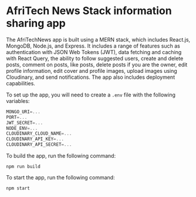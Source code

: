 # AfriTech News Stack information sharing app

The AfriTechNews app is built using a MERN stack, which includes React.js, MongoDB, Node.js, and Express. It includes a range of features such as authentication with JSON Web Tokens (JWT), data fetching and caching with React Query, the ability to follow suggested users, create and delete posts, comment on posts, like posts, delete posts if you are the owner, edit profile information, edit cover and profile images, upload images using Cloudinary, and send notifications. The app also includes deployment capabilities.

To set up the app, you will need to create a `.env` file with the following variables:

```js
MONGO_URI=...
PORT=...
JWT_SECRET=...
NODE_ENV=...
CLOUDINARY_CLOUD_NAME=...
CLOUDINARY_API_KEY=...
CLOUDINARY_API_SECRET=...
```

To build the app, run the following command:

```shell
npm run build
```

To start the app, run the following command:

```shell
npm start
```
